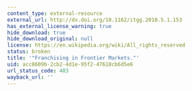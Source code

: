 ```yaml
---
content_type: external-resource
external_url: http://dx.doi.org/10.1162/itgg.2010.5.1.153
has_external_license_warning: true
hide_download: true
hide_download_original: null
license: https://en.wikipedia.org/wiki/All_rights_reserved
status: broken
title: '"Franchising in Frontier Markets."'
uid: acc8609b-2cb2-4d1e-95f2-47618cb6d5e6
url_status_code: 403
wayback_url: ''
---
```

